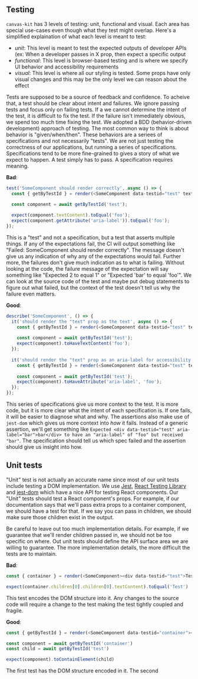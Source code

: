 ## Testing

`canvas-kit` has 3 levels of testing: unit, functional and visual. Each area has special use-cases even though what they test might overlap. Here's a simplified explaination of what each level is meant to test:

- *unit*: This level is meant to test the expected outputs of developer APIs (ex: When a developer passes in X prop, then expect a specific output
- *functional*: This level is browser-based testing and is where we specify UI behavior and accessibility requirements
- *visual*: This level is where all our styling is tested. Some props have only visual changes and this may be the only level we can reason about the effect

Tests are supposed to be a source of feedback and confidence. To acheive that, a test should be clear about intent and failures. We ignore passing tests and focus only on failing tests. If a we cannot determine the intent of the test, it is difficult to fix the test. If the failure isn't immediately obvious, we spend too much time fixing the test. We adopted a BDD (behavior-driven development) approach of testing. The most common way to think is about behavior is "given/when/then". These behaviors are a seriees of specifications and not necessarily "tests". We are not just testing the correctness of our applications, but running a series of specifications. Specifications tend to be more fine-grained to gives a story of what we expect to happen. A test simply has to pass. A specification requires meaning.

**Bad**:
```ts
test('SomeComponent should render correctly', async () => {
  const { getByTestId } = render(<SomeComponent data-testid="test" text="foo" />);
  
  const component = await getByTestId('test');

  expect(component.textContent).toEqual('foo');
  expect(component.getAttribute('aria-label')).toEqual('foo');
});
```

This is a "test" and not a specification, but a test that asserts multiple things. If any of the expectations fail, the CI will output something like "Failed: SomeComponent should render correctly". The message doesn't give us any indication of why any of the expectations would fail. Further more, the failures don't give much indication as to what is failing. Without looking at the code, the failure message of the expectation will say something like "Expected 2 to equal 1" or "Expected 'bar' to equal 'foo'". We can look at the source code of the test and maybe put debug statements to figure out what failed, but the context of the test doesn't tell us why the failure even matters.

**Good**:
```ts
describe('SomeComponent', () => {
  it('should render the "text" prop as the text', async () => {
    const { getByTestId } = render(<SomeComponent data-testid="test" text="foo" />);
    
    const component = await getByTestId('test');
    expect(component).toHaveTextContent('foo');
  });
  
  it('should render the "text" prop as an aria-label for accessibility', async () => {
    const { getByTestId } = render(<SomeComponent data-testid="test" text="foo" />);
    
    const component = await getByTestId('test');
    expect(component).toHaveAttribute('aria-label', 'foo');
  });
});
```

This series of specifications give us more context to the test. It is more code, but it is more clear what the intent of each specification is. If one fails, it will be easier to diagnose what and why. The assertions also make use of `jest-dom` which gives us more context into _how_ it fails. Instead of a generic assertion, we'll get something like `Expected <div data-testid="test" aria-label="bar">bar</div> to have an "aria-label" of "foo" but received "bar"`. The specification should tell us which spec failed and the assertion should give us insight into how.

## Unit tests
"Unit" test is not actually an accurate name since most of our unit tests include testing a DOM implementation. We use [Jest](https://jestjs.io/), [React Testing Library](https://testing-library.com/docs/react-testing-library/intro) and [jest-dom](https://github.com/testing-library/jest-dom) which have a nice API for testing React components. Our "Unit" tests should test a React component's props. For example, if our documentation says that we'll pass extra props to a container component, we should have a test for that. If we say you can pass in children, we should make sure those children exist in the output.

Be careful to leave out too much implementation details. For example, if we guarantee that we'll render children passed in, we should not be too specific on where. Out unit tests should define the API surface area we are willing to guarantee. The more implementation details, the more difficult the tests are to maintain.

**Bad**:
```ts
const { container } = render(<SomeComponent><div data-testid="test">Test</div></SomeComponent>)

expect(container.children[0].children[0].textContent).toEqual('Test')
```
This test encodes the DOM structure into it. Any changes to the source code will require a change to the test making the test tightly coupled and fragile.

**Good**:
```ts
const { getByTestId } = render(<SomeComponent data-testid="container"><div data-testid="test">Test</div></SomeComponent>)

const component = await getByTestId('container')
const child = await getByTestId('test')

expect(component).toContainElement(child)
```

The first test has the DOM structure encoded in it. The second
